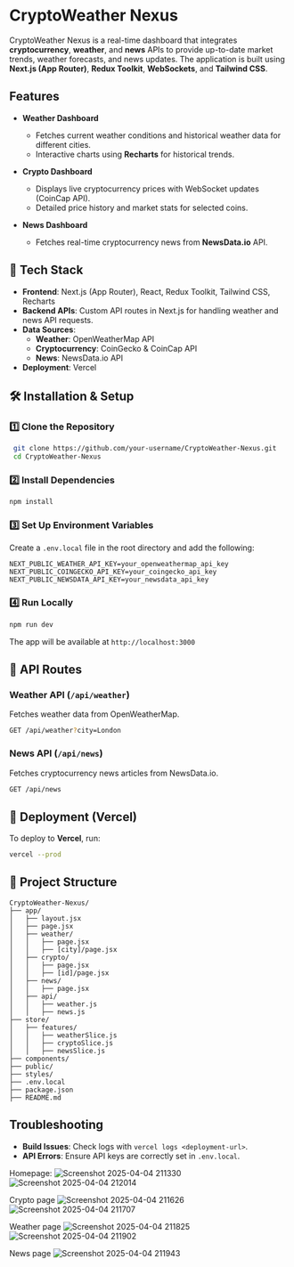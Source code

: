 # CryptoWeather Nexus

CryptoWeather Nexus is a real-time dashboard that integrates **cryptocurrency**, **weather**, and **news** APIs to provide up-to-date market trends, weather forecasts, and news updates. The application is built using **Next.js (App Router)**, **Redux Toolkit**, **WebSockets**, and **Tailwind CSS**.

##  Features

- **Weather Dashboard** 
  - Fetches current weather conditions and historical weather data for different cities.
  - Interactive charts using **Recharts** for historical trends.

- **Crypto Dashboard**  
  - Displays live cryptocurrency prices with WebSocket updates (CoinCap API).
  - Detailed price history and market stats for selected coins.

- **News Dashboard** 
  - Fetches real-time cryptocurrency news from **NewsData.io** API.

## 🚀 Tech Stack

- **Frontend**: Next.js (App Router), React, Redux Toolkit, Tailwind CSS, Recharts
- **Backend APIs**: Custom API routes in Next.js for handling weather and news API requests.
- **Data Sources**:
  - **Weather**: OpenWeatherMap API
  - **Cryptocurrency**: CoinGecko & CoinCap API
  - **News**: NewsData.io API
- **Deployment**: Vercel

## 🛠️ Installation & Setup

### 1️⃣ Clone the Repository
```sh
 git clone https://github.com/your-username/CryptoWeather-Nexus.git
 cd CryptoWeather-Nexus
```

### 2️⃣ Install Dependencies
```sh
npm install
```

### 3️⃣ Set Up Environment Variables
Create a `.env.local` file in the root directory and add the following:
```env
NEXT_PUBLIC_WEATHER_API_KEY=your_openweathermap_api_key
NEXT_PUBLIC_COINGECKO_API_KEY=your_coingecko_api_key
NEXT_PUBLIC_NEWSDATA_API_KEY=your_newsdata_api_key
```

### 4️⃣ Run Locally
```sh
npm run dev
```
The app will be available at `http://localhost:3000`

## 🔗 API Routes

### Weather API (`/api/weather`)
Fetches weather data from OpenWeatherMap.
```sh
GET /api/weather?city=London
```

### News API (`/api/news`)
Fetches cryptocurrency news articles from NewsData.io.
```sh
GET /api/news
```

## 🚀 Deployment (Vercel)

To deploy to **Vercel**, run:
```sh
vercel --prod
```

## 📌 Project Structure
```
CryptoWeather-Nexus/
├── app/
│   ├── layout.jsx
│   ├── page.jsx
│   ├── weather/
│   │   ├── page.jsx
│   │   ├── [city]/page.jsx
│   ├── crypto/
│   │   ├── page.jsx
│   │   ├── [id]/page.jsx
│   ├── news/
│   │   ├── page.jsx
│   ├── api/
│   │   ├── weather.js
│   │   ├── news.js
├── store/
│   ├── features/
│   │   ├── weatherSlice.js
│   │   ├── cryptoSlice.js
│   │   ├── newsSlice.js
├── components/
├── public/
├── styles/
├── .env.local
├── package.json
├── README.md
```

##  Troubleshooting
- **Build Issues**: Check logs with `vercel logs <deployment-url>`.
- **API Errors**: Ensure API keys are correctly set in `.env.local`.



Homepage:
![Screenshot 2025-04-04 211330](https://github.com/user-attachments/assets/b01f2dff-7cfc-4300-be63-eab62c69e447)
![Screenshot 2025-04-04 212014](https://github.com/user-attachments/assets/a8f5cfef-daff-42ab-a18b-5fe01666424b)


Crypto page
![Screenshot 2025-04-04 211626](https://github.com/user-attachments/assets/3dc9cfb4-ecd6-424b-a8a5-0fb674a9691a)
![Screenshot 2025-04-04 211707](https://github.com/user-attachments/assets/986e20cd-c270-42cb-a07c-e4fa4339aa53)

  Weather page
  ![Screenshot 2025-04-04 211825](https://github.com/user-attachments/assets/439de5f4-14cb-4552-91ff-06740df162e4)
  ![Screenshot 2025-04-04 211902](https://github.com/user-attachments/assets/a50a212f-4053-46d3-8aaf-1e6ecc30ea06)

News page
![Screenshot 2025-04-04 211943](https://github.com/user-attachments/assets/daa8cac6-b034-4e25-a026-11551ef5afac)





